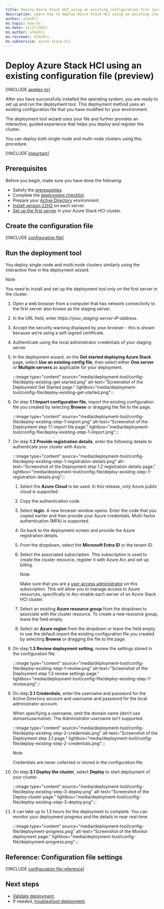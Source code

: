 ```yaml
---
title: Deploy Azure Stack HCI using an existing configuration file (preview) 
description: Learn how to deploy Azure Stack HCI using an existing configuration file (preview).
author: alkohli
ms.topic: how-to
ms.date: 11/17/2022
ms.author: alkohli
ms.reviewer: alkohli
ms.subservice: azure-stack-hci
---
```


# Deploy Azure Stack HCI using an existing configuration file (preview)

[!INCLUDE [applies-to](../../includes/hci-applies-to-supplemental-package.md)]

After you have successfully installed the operating system, you are ready to set up and run the deployment tool. This deployment method uses an existing configuration file that you have modified for your environment.

The deployment tool wizard uses your file and further provides an interactive, guided experience that helps you deploy and register the cluster.

You can deploy both single-node and multi-node clusters using this procedure.

[!INCLUDE [important](../../includes/hci-preview.md)]

## Prerequisites

Before you begin, make sure you have done the following:

- Satisfy the [prerequisites](deployment-tool-prerequisites.md).
- Complete the [deployment checklist](deployment-tool-checklist.md).
- Prepare your [Active Directory](deployment-tool-active-directory.md) environment.
- [Install version 22H2](deployment-tool-install-os.md) on each server.
- [Set up the first server](deployment-tool-set-up-first-server.md) in your Azure Stack HCI cluster.

## Create the configuration file

[!INCLUDE [configuration file](../../includes/hci-deployment-tool-configuration-file.md)]

## Run the deployment tool

You deploy single-node and multi-node clusters similarly using the interactive flow in the deployment wizard.

> [!NOTE]
> You need to install and set up the deployment tool only on the first server in the cluster.

1. Open a web browser from a computer that has network connectivity to the first server also known as the staging server.

1. In the URL field, enter *https://your_staging-server-IP-address*.

1. Accept the security warning displayed by your browser - this is shown because we’re using a self-signed certificate.

1. Authenticate using the local administrator credentials of your staging server.

1. In the deployment wizard, on the **Get started deploying Azure Stack** page, select **Use an existing config file**, then select either **One server** or **Multiple servers** as applicable for your deployment.

      :::image type="content" source="media/deployment-tool/config-file/deploy-existing-get-started.png" alt-text="Screenshot of the Deployment Get Started page." lightbox="media/deployment-tool/config-file/deploy-existing-get-started.png":::

1. On step **1.1 Import configuration file**, import the existing configuration file you created by selecting **Browse** or dragging the file to the page.

    :::image type="content" source="media/deployment-tool/config-file/deploy-existing-step-1-import.png" alt-text="Screenshot of the Deployment step 1.1 import file page." lightbox="media/deployment-tool/config-file/deploy-existing-step-1-import.png":::

1. On step **1.2 Provide registration details**, enter the following details to authenticate your cluster with Azure:

    :::image type="content" source="media/deployment-tool/config-file/deploy-existing-step-1-registration-details.png" alt-text="Screenshot of the Deployment step 1.2 registration details page." lightbox="media/deployment-tool/config-file/deploy-existing-step-1-registration-details.png":::

    1. Select the **Azure Cloud** to be used. In this release, only Azure public cloud is supported.
    
    1. Copy the authentication code.
    
    1. Select **login**. A new browser window opens. Enter the code that you copied earlier and then provide your Azure credentials. Multi-factor authentication (MFA) is supported.

    1. Go back to the deployment screen and provide the Azure registration details.

    1. From the dropdown, select the **Microsoft Entra ID** or the tenant ID.

    1. Select the associated subscription. This subscription is used to create the cluster resource, register it with Azure Arc and set up billing.

        > [!NOTE]
        > Make sure that you are a [user access administrator](/azure/role-based-access-control/built-in-roles#user-access-administrator) on this subscription. This will allow you to manage access to Azure resources, specifically to Arc-enable each server of an Azure Stack HCI cluster.

    1. Select an existing **Azure resource group** from the dropdown to associate with the cluster resource. To create a new resource group, leave the field empty.

    1. Select an **Azure region** from the dropdown or leave the field empty to use the default.import the existing configuration file you created by selecting **Browse** or dragging the file to the page.

1. On step **1.3 Review deployment setting**, review the settings stored in the configuration file.

    :::image type="content" source="media/deployment-tool/config-file/deploy-existing-step-1-review.png" alt-text="Screenshot of the Deployment step 1.3 review settings page." lightbox="media/deployment-tool/config-file/deploy-existing-step-1-review.png":::

1. On step **2.1 Credentials**, enter the username and password for the Active Directory account and username and password for the local administrator account.

    When specifying a username, omit the domain name (don't use *domain\username*). The *Administrator* username isn't supported.

    :::image type="content" source="media/deployment-tool/config-file/deploy-existing-step-2-credentials.png" alt-text="Screenshot of the Deployment step 2.1 page." lightbox="media/deployment-tool/config-file/deploy-existing-step-2-credentials.png":::

    > [!NOTE]
    > Credentials are never collected or stored in the configuration file.

1. On step **3.1 Deploy the cluster**, select **Deploy** to start deployment of your cluster.

    :::image type="content" source="media/deployment-tool/config-file/deploy-existing-step-3-deploy.png" alt-text="Screenshot of the Deploy cluster page." lightbox="media/deployment-tool/config-file/deploy-existing-step-3-deploy.png":::

1. It can take up to 1.5 hours for the deployment to complete. You can monitor your deployment progress and the details in near real-time.

    :::image type="content" source="media/deployment-tool/config-file/deployment-progress.png" alt-text="Screenshot of the Monitor deployment page." lightbox="media/deployment-tool/config-file/deployment-progress.png":::

## Reference: Configuration file settings

[!INCLUDE [configuration file reference](../../includes/hci-deployment-tool-configuration-file-reference.md)]

## Next steps

- [Validate deployment](deployment-tool-validate.md).
- If needed, [troubleshoot deployment](deployment-tool-troubleshoot.md).
